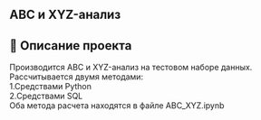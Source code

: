 ## ABC и XYZ-анализ
## 📖 Описание проекта
Производится ABC и XYZ-анализ на тестовом наборе данных.  
Рассчитывается двумя методами:  
1.Средствами Python  
2.Средствами SQL  
Оба метода расчета находятся в файле ABC_XYZ.ipynb
